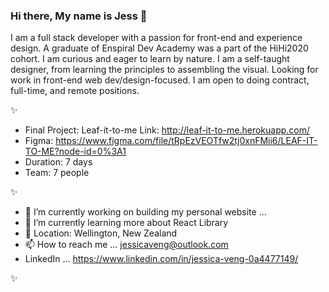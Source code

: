 ### Hi there, My name is Jess 👋

I am a full stack developer with a passion for front-end and experience design. A graduate of Enspiral Dev Academy was a part of the HiHi2020 cohort. I am curious and eager to learn by nature. I am a self-taught designer, from learning the principles to assembling the visual. Looking for work in front-end web dev/design-focused. I am open to doing contract, full-time, and remote positions. 

✨ 

- Final Project: Leaf-it-to-me Link: http://leaf-it-to-me.herokuapp.com/ 
- Figma: https://www.figma.com/file/tRpEzVEOTfw2tj0xnFMii6/LEAF-IT-TO-ME?node-id=0%3A1 
- Duration: 7 days 
- Team: 7 people

✨ 

- 🔭 I’m currently working on building my personal website ...
- 🌱 I’m currently learning more about React Library 
- :round_pushpin: Location: Wellington, New Zealand
- 📫 How to reach me ... jessicaveng@outlook.com  
- LinkedIn ...  https://www.linkedin.com/in/jessica-veng-0a4477149/ 

✨ 
